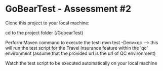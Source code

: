 # GoBearTest - Assessment #2
Clone this project to your local machine:

cd to the project folder (/GobearTest)

Perform Maven command to execute the test: mvn test -Denv=qc --> this will run the test script for the Travel Insurance feature within the 'qc' environment (assume that the provided url is the url of QC environment)

Watch the test script to be executed automatically on your local machine
